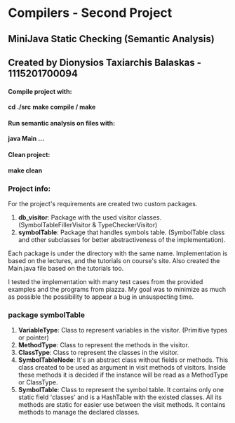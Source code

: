 # Compilers - Second Project
## MiniJava Static Checking (Semantic Analysis)

## Created by Dionysios Taxiarchis Balaskas - 1115201700094


#### Compile project with: 
**cd ./src**
**make compile / make**

#### Run semantic analysis on files with: 
**java Main <file1> <file2> ...**

#### Clean project:
**make clean**

### Project info:
For the project's requirements are created two custom packages.
1. **db_visitor**: Package with the used visitor classes. (SymbolTableFillerVisitor & TypeCheckerVisitor)
1. **symbolTable**: Package that handles symbols table. (SymbolTable class and other subclasses for better abstractiveness of the implementation).

Each package is under the directory with the same name. Implementation is based on the lectures, and the tutorials on course's site. Also created the Main.java file based on the tutorials too.

I tested the implementation with many test cases from the provided examples and the programs from piazza. My goal was to minimize as much as possible the possibility to appear a bug in unsuspecting time. 

### **package symbolTable**
1. **VariableType**: Class to represent variables in the visitor. (Primitive types or pointer)
1. **MethodType**: Class to represent the methods in the visitor.
1. **ClassType**: Class to represent the classes in the visitor.
1. **SymbolTableNode**: It's an abstract class without fields or methods. This class created to be used as argument in visit methods of visitors. Inside these methods it is decided if the instance will be read as a MethodType or ClassType.
1. **SymbolTable**: Class to represent the symbol table. It contains only one static field 'classes' and is a HashTable with the existed classes. All its methods are static for easier use between the visit methods. It contains methods to manage the declared classes.